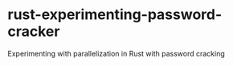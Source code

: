 # rust-experimenting-password-cracker

Experimenting with parallelization in Rust with password cracking
